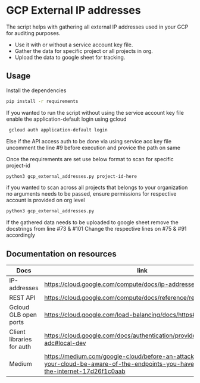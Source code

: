 # GCP External IP addresses

The script helps with gathering all external IP addresses used in your GCP for auditing purposes.

- Use it with or without a service account key file.
- Gather the data for specific project or all projects in org.
- Upload the data to google sheet for tracking.


## Usage

Install the dependencies

```sh
pip install -r requirements
```
 If you wanted to run the script without using the service account key file enable the application-default login using gcloud
```sh
 gcloud auth application-default login
```
Else if the API access auth to be done via using service acc key file uncomment the line #9 before execution and provice the path on same

Once the requirements are set use below format to scan for specific project-id
```sh
python3 gcp_external_addresses.py project-id-here
```

if you wanted to scan across all projects that belongs to your organization no arguments needs to be passed, ensure permissions for respective account is provided on org level
```sh
python3 gcp_external_addresses.py
```

If the gathered data needs to be uploaded to google sheet remove the docstrings from line #73 & #101
Change the respective lines on #75 & #91 accordingly

## Documentation on resources
| Docs | link |
| ------ | ------ |
| IP-addresses | https://cloud.google.com/compute/docs/ip-addresses |
| REST API  | https://cloud.google.com/compute/docs/reference/rest/v1/addresses |
| Gcloud GLB open ports | https://cloud.google.com/load-balancing/docs/https#open_ports |
| Client libraries for auth | https://cloud.google.com/docs/authentication/provide-credentials-adc#local-dev |
| Medium | https://medium.com/google-cloud/before-an-attacker-discovers-your-cloud-be-aware-of-the-endpoints-you-have-exposed-to-the-internet-17d26f1c0aab |
